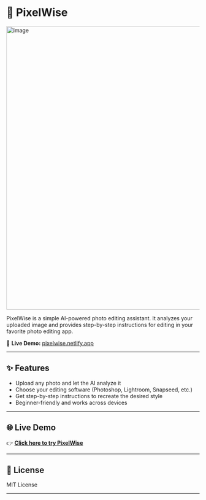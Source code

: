 # 📸 PixelWise
<img width="1523" height="739" alt="image" src="https://github.com/user-attachments/assets/9c2a3b72-ba26-493b-9ece-50a0879fd9db" />


PixelWise is a simple AI-powered photo editing assistant. It analyzes your uploaded image and provides step-by-step instructions for editing in your favorite photo editing app.  

🔗 **Live Demo:** [pixelwise.netlify.app](https://pixelwise.netlify.app)

---

## ✨ Features

- Upload any photo and let the AI analyze it
- Choose your editing software (Photoshop, Lightroom, Snapseed, etc.)
- Get step-by-step instructions to recreate the desired style
- Beginner-friendly and works across devices

---

## 🌐 Live Demo

👉 [**Click here to try PixelWise**](https://pixelwise.netlify.app)

---

## 📜 License

MIT License

---

